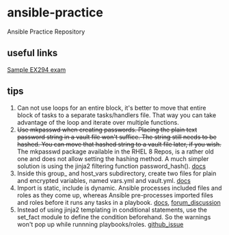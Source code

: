 # ansible-practice
Ansible Practice Repository

## useful links
[Sample EX294 exam](https://www.lisenet.com/2019/ansible-sample-exam-for-ex407/)

## tips

1. Can not use loops for an entire block, it's better to move that entire block of tasks to a separate tasks/handlers file. That way you can take advantage of the loop and iterate over multiple functions.
2. ~~Use mkpasswd when creating passwords. Placing the plain text password string in a vault file won't suffice. The string still needs to be hashed. You can move that hashed string to a vault file later, if you wish.~~ The mkpasswd package available in the RHEL 8 Repos, is a rather old one and does not allow setting the hashing method. A much simpler solution is using the jinja2 filtering function password_hash(). [docs](https://docs.ansible.com/ansible/latest/user_guide/playbooks_filters.html#encrypting-and-checksumming-strings-and-passwords)
3. Inside this group_ and host_vars subdirectory, create two files for plain and encrypted variables, named vars.yml and vault.yml. [docs](https://docs.ansible.com/ansible/latest/user_guide/playbooks_best_practices.html#keep-vaulted-variables-safely-visible)
4. Import is static, include is dynamic. Ansible processes included files and roles as they come up, whereas Ansible pre-processes imported files and roles before it runs any tasks in a playbook. [docs](https://docs.ansible.com/ansible/latest/user_guide/playbooks_reuse.html#playbooks-reuse),  [forum_discussion](https://serverfault.com/questions/875247/whats-the-difference-between-include-tasks-and-import-tasks)
5. Instead of using jinja2 templating in conditional statements, use the set_fact module to define the condition beforehand. So the warnings won't pop up while runnning playbooks/roles. [github_issue](https://github.com/ansible/ansible/issues/22397)
